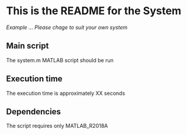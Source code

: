 This is the README for the System
=======

*Example ... Please chage to suit your own system*  


Main script 
-------
The system.m MATLAB script should be run

Execution time
-------
The execution time is approximately XX seconds

Dependencies
-------
The script requires only MATLAB_R2018A 

